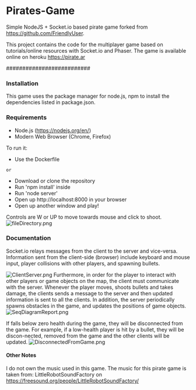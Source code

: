# Pirates-Game

Simple NodeJS + Socket.io based pirate game forked from https://github.com/FriendlyUser.

This project contains the code for the multiplayer game based on tutorials/online resources with Socket.io and Phaser. The game is available online on heroku https://pirate.ar



##########################

### Installation

This game uses the package manager for node.js, npm to install the dependencies listed in package.json.

### Requirements 
* Node.js (https://nodejs.org/en/)
* Modern Web Browser (Chrome, Firefox)

To run it:
* Use the Dockerfile

`or`

* Download or clone the repository 
* Run 'npm install' inside
* Run 'node server' 
* Open up http://localhost:8000 in your browser
* Open up another window and play!

Controls are W or UP to move towards mouse and click to shoot.
![fileDirectory.png](docs/fileDirectory.png)

### Documentation

Socket.io relays messages from the client to the server and vice-versa. Information sent from the client-side (browser) include keyboard and mouse input, player collisions with other players, and spawning bullets.	

![ClientServer.png](docs/ClientServer.png)
Furthermore, in order for the player to interact with other players or game objects on the map, the client must communicate with the server. Whenever the player moves, shoots bullets and takes damage, the clients sends a message to the server and then updated information is sent to all the clients. In addition, the server periodically spawns obstacles in the game, and updates the positions of game objects.
![SeqDiagramReport.png](docs/SeqDiagramReport.png)

If falls below zero health during the game, they will be disconnected from the game. For example, if a low-health player is hit by a bullet, they will be discon-nected, removed from the game and the other clients will be updated.
![DisconnectedFromGame.png](docs/DisconnectedFromGame.png)



#### Other Notes 

I do not own the music used in this game. The music for this pirate game is taken from:
LittleRobotSoundFactory on https://freesound.org/people/LittleRobotSoundFactory/
